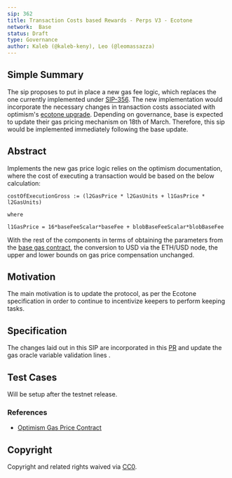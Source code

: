 ```yaml
---
sip: 362
title: Transaction Costs based Rewards - Perps V3 - Ecotone
network:  Base
status: Draft
type: Governance
author: Kaleb (@kaleb-keny), Leo (@leomassazza)
---
```


## Simple Summary

The sip proposes to put in place a new gas fee logic, which replaces the one currently implemented under [SIP-356](https://sips.synthetix.io/sips/sip-356/). The new implementation would incorporate the necessary changes in transaction costs associated with optimism's [ecotone upgrade](https://docs.optimism.io/stack/transactions/fees#ecotone). Depending on governance, base is expected to update their gas pricing mechanism on 18th of March. Therefore, this sip would be implemented immediately following the base update.

## Abstract

<!--A short (~200 word) description of the proposed change, the abstract should clearly describe the proposed change. This is what *will* be done if the SIP is implemented, not *why* it should be done or *how* it will be done. If the SIP proposes deploying a new contract, write, "we propose to deploy a new contract that will do x".-->

Implements the new gas price logic relies on the optimism documentation, where the cost of executing a transaction would be based on the below calculation:

```
costOfExecutionGross := (l2GasPrice * l2GasUnits + l1GasPrice * l2GasUnits)

where

l1GasPrice = 16*baseFeeScalar*baseFee + blobBaseFeeScalar*blobBaseFee
```
With the rest of the components in terms of obtaining the parameters from the [base gas contract](https://basescan.org/address/0x420000000000000000000000000000000000000F), the conversion to USD via the ETH/USD node, the upper and lower bounds on gas price compensation unchanged.

## Motivation

The main motivation is to update the protocol, as per the Ecotone specification in order to continue to incentivize keepers to perform keeping tasks.

## Specification

The changes laid out in this SIP are incorporated in this [PR](https://github.com/Synthetixio/synthetix-v3/pull/2003/files) and update the gas oracle variable validation lines .


## Test Cases

Will be setup after the testnet release.

### References
- [Optimism Gas Price Contract](https://vscode.blockscan.com/optimism-testnet/0xb528d11cc114e026f138fe568744c6d45ce6da7a)


## Copyright

Copyright and related rights waived via [CC0](https://creativecommons.org/publicdomain/zero/1.0/).

